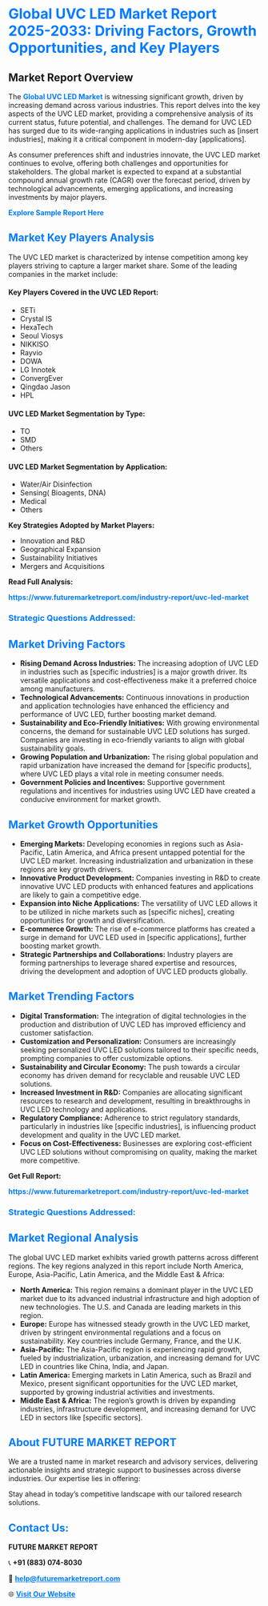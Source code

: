 <h1 style="color: #007BFF;">Global UVC LED Market Report 2025-2033: Driving Factors, Growth Opportunities, and Key Players</h1>

<section id="overview">
<h2>Market Report Overview</h2>
<p>The <a href="https://www.futuremarketreport.com/industry-report/uvc-led-market" style="color: #007BFF; text-decoration: none;"><strong>Global UVC LED Market</strong></a> is witnessing significant growth, driven by increasing demand across various industries. This report delves into the key aspects of the UVC LED market, providing a comprehensive analysis of its current status, future potential, and challenges. The demand for UVC LED has surged due to its wide-ranging applications in industries such as [insert industries], making it a critical component in modern-day [applications].</p>
<p>As consumer preferences shift and industries innovate, the UVC LED market continues to evolve, offering both challenges and opportunities for stakeholders. The global market is expected to expand at a substantial compound annual growth rate (CAGR) over the forecast period, driven by technological advancements, emerging applications, and increasing investments by major players.</p>
</section>

<section id="overview">
<p><a href="https://www.futuremarketreport.com/request-sample/reportId=60886" style="color: #007BFF; text-decoration: none;"><strong>Explore Sample Report Here</strong></a></p>
</section>

<section id="key-players">
<h2 style="color: #007BFF;">Market Key Players Analysis</h2>
<p>The UVC LED market is characterized by intense competition among key players striving to capture a larger market share. Some of the leading companies in the market include:</p>
<h4>Key Players Covered in the UVC LED Report:</h4>
<ul><li>SETi</li><li>Crystal IS</li><li>HexaTech</li><li>Seoul Viosys</li><li>NIKKISO</li><li>Rayvio</li><li>DOWA</li><li>LG Innotek</li><li>ConvergEver</li><li>Qingdao Jason</li><li>HPL</li></ul>
<h4>UVC LED Market Segmentation by Type:</h4>
<ul><li>TO</li><li>SMD</li><li>Others</li></ul>

<h4>UVC LED Market Segmentation by Application:</h4>
<ul><li>Water/Air Disinfection</li><li>Sensing( Bioagents, DNA)</li><li>Medical</li><li>Others</li></ul>
<p><strong>Key Strategies Adopted by Market Players:</strong></p>
<ul>
<li>Innovation and R&D</li>
<li>Geographical Expansion</li>
<li>Sustainability Initiatives</li>
<li>Mergers and Acquisitions</li>
</ul>
</section>

<section>
<p><strong>Read Full Analysis: </strong></p><a href="https://www.futuremarketreport.com/industry-report/uvc-led-market" style="color: #007BFF; text-decoration: none;"><strong>https://www.futuremarketreport.com/industry-report/uvc-led-market</strong></a>
<h3 style="color: #007BFF;">Strategic Questions Addressed:</h3>
</section>

<section id="driving-factors">
<h2 style="color: #007BFF;">Market Driving Factors</h2>
<ul>
<li><strong>Rising Demand Across Industries:</strong> The increasing adoption of UVC LED in industries such as [specific industries] is a major growth driver. Its versatile applications and cost-effectiveness make it a preferred choice among manufacturers.</li>
<li><strong>Technological Advancements:</strong> Continuous innovations in production and application technologies have enhanced the efficiency and performance of UVC LED, further boosting market demand.</li>
<li><strong>Sustainability and Eco-Friendly Initiatives:</strong> With growing environmental concerns, the demand for sustainable UVC LED solutions has surged. Companies are investing in eco-friendly variants to align with global sustainability goals.</li>
<li><strong>Growing Population and Urbanization:</strong> The rising global population and rapid urbanization have increased the demand for [specific products], where UVC LED plays a vital role in meeting consumer needs.</li>
<li><strong>Government Policies and Incentives:</strong> Supportive government regulations and incentives for industries using UVC LED have created a conducive environment for market growth.</li>
</ul>
</section>

<section id="growth-opportunities">
<h2 style="color: #007BFF;">Market Growth Opportunities</h2>
<ul>
<li><strong>Emerging Markets:</strong> Developing economies in regions such as Asia-Pacific, Latin America, and Africa present untapped potential for the UVC LED market. Increasing industrialization and urbanization in these regions are key growth drivers.</li>
<li><strong>Innovative Product Development:</strong> Companies investing in R&D to create innovative UVC LED products with enhanced features and applications are likely to gain a competitive edge.</li>
<li><strong>Expansion into Niche Applications:</strong> The versatility of UVC LED allows it to be utilized in niche markets such as [specific niches], creating opportunities for growth and diversification.</li>
<li><strong>E-commerce Growth:</strong> The rise of e-commerce platforms has created a surge in demand for UVC LED used in [specific applications], further boosting market growth.</li>
<li><strong>Strategic Partnerships and Collaborations:</strong> Industry players are forming partnerships to leverage shared expertise and resources, driving the development and adoption of UVC LED products globally.</li>
</ul>
</section>

<section id="trending-factors">
<h2 style="color: #007BFF;">Market Trending Factors</h2>
<ul>
<li><strong>Digital Transformation:</strong> The integration of digital technologies in the production and distribution of UVC LED has improved efficiency and customer satisfaction.</li>
<li><strong>Customization and Personalization:</strong> Consumers are increasingly seeking personalized UVC LED solutions tailored to their specific needs, prompting companies to offer customizable options.</li>
<li><strong>Sustainability and Circular Economy:</strong> The push towards a circular economy has driven demand for recyclable and reusable UVC LED solutions.</li>
<li><strong>Increased Investment in R&D:</strong> Companies are allocating significant resources to research and development, resulting in breakthroughs in UVC LED technology and applications.</li>
<li><strong>Regulatory Compliance:</strong> Adherence to strict regulatory standards, particularly in industries like [specific industries], is influencing product development and quality in the UVC LED market.</li>
<li><strong>Focus on Cost-Effectiveness:</strong> Businesses are exploring cost-efficient UVC LED solutions without compromising on quality, making the market more competitive.</li>
</ul>
</section>

<section>
<p><strong>Get Full Report: </strong></p><a href="https://www.futuremarketreport.com/industry-report/uvc-led-market" style="color: #007BFF; text-decoration: none;"><strong>https://www.futuremarketreport.com/industry-report/uvc-led-market</strong></a>
<h3 style="color: #007BFF;">Strategic Questions Addressed:</h3>
</section>


<section id="regional-analysis">
<h2 style="color: #007BFF;">Market Regional Analysis</h2>
<p>The global UVC LED market exhibits varied growth patterns across different regions. The key regions analyzed in this report include North America, Europe, Asia-Pacific, Latin America, and the Middle East & Africa:</p>
<ul>
<li><strong>North America:</strong> This region remains a dominant player in the UVC LED market due to its advanced industrial infrastructure and high adoption of new technologies. The U.S. and Canada are leading markets in this region.</li>
<li><strong>Europe:</strong> Europe has witnessed steady growth in the UVC LED market, driven by stringent environmental regulations and a focus on sustainability. Key countries include Germany, France, and the U.K.</li>
<li><strong>Asia-Pacific:</strong> The Asia-Pacific region is experiencing rapid growth, fueled by industrialization, urbanization, and increasing demand for UVC LED in countries like China, India, and Japan.</li>
<li><strong>Latin America:</strong> Emerging markets in Latin America, such as Brazil and Mexico, present significant opportunities for the UVC LED market, supported by growing industrial activities and investments.</li>
<li><strong>Middle East & Africa:</strong> The region’s growth is driven by expanding industries, infrastructure development, and increasing demand for UVC LED in sectors like [specific sectors].</li>
</ul>
</section>

<footer>
<h2 style="color: #007BFF;">About FUTURE MARKET REPORT</h2>
<p>We are a trusted name in market research and advisory services, delivering actionable insights and strategic support to businesses across diverse industries. Our expertise lies in offering:</p>

<p>Stay ahead in today’s competitive landscape with our tailored research solutions.</p>

<h2 style="color: #007BFF;">Contact Us:</h2>
<p><strong>FUTURE MARKET REPORT</strong></p>
<p>📞 <strong>+91 (883) 074-8030</strong></p>
<p>📧 <strong><a href="mailto:help@futuremarketreport.com" style="color: #007BFF;">help@futuremarketreport.com</a></strong></p>
<p>🌐 <strong><a href="https://www.futuremarketreport.com/" style="color: #007BFF;">Visit Our Website</a></strong></p>
</footer>